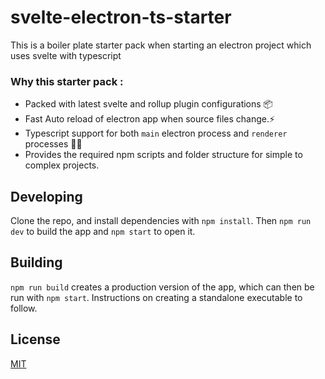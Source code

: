 # svelte-electron-ts-starter

This is a boiler plate starter pack when starting an electron project which uses svelte with typescript

### Why this starter pack : 
 + Packed with latest svelte and rollup plugin configurations 📦
+ Fast Auto reload of electron app when source files change.⚡
+ Typescript support for both `main` electron process and `renderer` processes 🥳🥳
+ Provides the required npm scripts and folder structure for simple to complex projects.


## Developing

Clone the repo, and install dependencies with `npm install`. Then `npm run dev` to build the app and `npm start` to open it.


## Building

`npm run build` creates a production version of the app, which can then be run with `npm start`. Instructions on creating a standalone executable to follow.


## License

[MIT](LICENSE)
